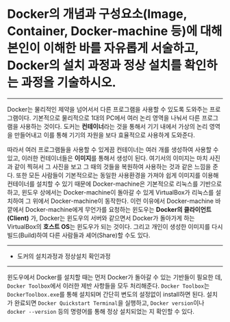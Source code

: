  # Docker의 개념과 구성요소(Image, Container, Docker-machine 등)에 대해 본인이 이해한 바를 자유롭게 서술하고, Docker의 설치 과정과 정상 설치를 확인하는 과정을 기술하시오.
 ***
 
   Docker는 물리적인 제약을 넘어서서 다른 프로그램을 사용할 수 있도록 도와주는 프로그램이다.
   기본적으로 물리적으로 1대의 PC에서 여러 논리 영역을 나눠서 다른 프로그램을 사용하는 것이다.
   도커는 **컨테이너**라는 것을 통해서 기기 내에서 가상의 논리 영역을 만들어내고 이를 통해 기기의 자원을 보다 효율적으로 사용하게 도와준다.
    
   따라서 여러 프로그램들을 사용할 수 있게끔 컨테이너는 여러 개를 생성하여 사용할 수 있고, 이러한 컨테이너들은 **이미지**를 통해서 생성이 된다. 여기서의 이미지는 마치 사진과 같이 찍혀서 그 사진을 보고 그 때의 것들을 복원하여 사용하는 것과 같은 느낌을 준다.
   또한 모든 사람들이 기본적으로는 동일한 사용환경을 가져야 쉽게 이미지를 이용해 컨테이너를 설치할 수 있기 때문에 Docker-machine은 기본적으로 리눅스를 기반으로 하고, 윈도우 상에서는 Docker-machine이 돌아갈 수 있게 VirtualBox가 리눅스를 설치하여 그 위에서 Docker-machine이 동작한다.
   이런 이유에서 Docker-machine 바깥에서 Docker-machine에게 무언가를 요청하는 윈도우는 **Docker의 클라이언트(Client)** 가, Docker는 윈도우의 서버와 같으면서 Docker가 돌아가게 하는 VirtualBox의 **호스트 OS**는 윈도우가 되는 것이다.
    그리고 개인이 생성한 이미지를 다시 빌드(Build)하여 다른 사람들과 셰어(Share)할 수도 있다.
    
***    
    
   * 도커의 설치과정과 정상설치 확인과정
---    
   윈도우에서 Docker를 설치할 때는 먼저 Docker가 돌아갈 수 있는 기반들이 필요한 데, `Docker Toolbox`에서 이러한 제반 사항들을 모두 처리해준다.
   `Docker Toolbox`는 `DockerToolbox.exe`를 통해 설치되며 간단히 변도의 설정없이 install하면 된다.
   설치가 완료되면 `Docker Quickstart Terminal`을 실행하고, `Docker version`이나 `docker --version` 등의 명령어를 통해 정상 설치되었는 지 확인할 수 있다.
